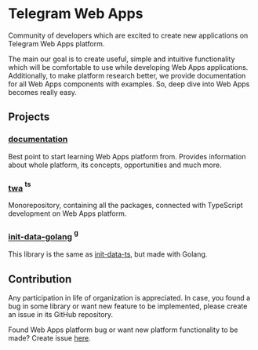 # Telegram Web Apps

Community of developers which are excited to create new applications on Telegram
Web Apps platform.

The main our goal is to create useful, simple and intuitive functionality which
will be comfortable to use while developing Web Apps applications. Additionally,
to make platform research better, we provide documentation for all Web Apps
components with examples. So, deep dive into Web Apps becomes really easy.

## Projects

### [documentation](https://github.com/Telegram-Web-Apps/documentation)

Best point to start learning Web Apps platform from. Provides information about
whole platform, its concepts, opportunities and much more.

### [twa](https://github.com/Telegram-Web-Apps/twa) <sup><img src="https://github.com/Telegram-Web-Apps/.github/blob/master/static/ts.svg" alt="ts" width="16"/></sup>

Monorepository, containing all the packages, connected with TypeScript
development on Web Apps platform.

### [init-data-golang](https://github.com/Telegram-Web-Apps/init-data-golang) <sup><img src="https://github.com/Telegram-Web-Apps/.github/blob/master/static/go.svg" alt="go" width="16"/></sup>

This library is the same
as [init-data-ts](https://github.com/Telegram-Web-Apps/init-data-ts), but made
with Golang.

## Contribution

Any participation in life of organization is appreciated. In case, you found a
bug in some library or want new feature to be implemented, please create an
issue in its GitHub repository.

Found Web Apps platform bug or want new platform functionality to be made?
Create
issue [here](https://github.com/Telegram-Web-Apps/twa/issues/new/choose). 
